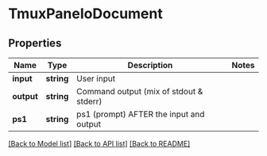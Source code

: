 # TmuxPaneIoDocument

## Properties
Name | Type | Description | Notes
------------ | ------------- | ------------- | -------------
**input** | **string** | User input | 
**output** | **string** | Command output (mix of stdout &amp; stderr) | 
**ps1** | **string** | ps1 (prompt) AFTER the input and output | 

[[Back to Model list]](../README.md#documentation-for-models) [[Back to API list]](../README.md#documentation-for-api-endpoints) [[Back to README]](../README.md)


